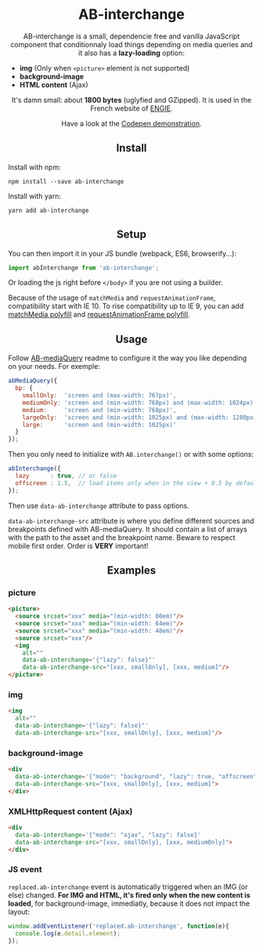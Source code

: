 <h1 align="center">AB-interchange</h1>

<p align="center">
AB-interchange is a small, dependencie free and vanilla JavaScript component that conditionnaly load things depending on media queries and it also has a <strong>lazy-loading</strong> option:
</P>

- **img** (Only when `<picture>` element is not supported)
- **background-image**
- **HTML content** (Ajax)

<p align="center">
It's damn small: about <strong>1800 bytes</strong> (uglyfied and GZipped). It is used in the French website of <a href="https://particuliers.engie.fr" target="_blank">ENGIE</a>.
</p>

<p align="center">
Have a look at the <a href="https://codepen.io/lordfpx/pen/jApqLW" target="_blank">Codepen demonstration</a>.
</p>


<h2 align="center">Install</h2>

Install with npm:
```
npm install --save ab-interchange
````

Install with yarn:
```
yarn add ab-interchange
```



<h2 align="center">Setup</h2>

You can then import it in your JS bundle (webpack, ES6, browserify...):
```js
import abInterchange from 'ab-interchange';
```

Or loading the js right before `</body>` if you are not using a builder.

Because of the usage of `matchMedia` and `requestAnimationFrame`, compatibility start with IE 10. To rise compatibility up to IE 9, you can add [matchMedia polyfill](https://github.com/paulirish/matchMedia.js/) and [requestAnimationFrame polyfill](https://gist.github.com/paulirish/1579671).



<h2 align="center">Usage</h2>

Follow [AB-mediaQuery](https://www.npmjs.com/package/ab-mediaquery) readme to configure it the way you like depending on your needs. For exemple:

```js
abMediaQuery({
  bp: {
    smallOnly:  'screen and (max-width: 767px)',
    mediumOnly: 'screen and (min-width: 768px) and (max-width: 1024px)',
    medium:     'screen and (min-width: 768px)',
    largeOnly:  'screen and (min-width: 1025px) and (max-width: 1280px)',
    large:      'screen and (min-width: 1025px)'
  }
});
```

Then you only need to initialize with `AB.interchange()` or with some options:

```js
abInterchange({
  lazy      : true, // or false
  offscreen : 1.5,  // load items only when in the view + 0.5 by default
});
```

Then use `data-ab-interchange` attribute to pass options.

`data-ab-interchange-src` attribute is where you define different sources and breakpoints defined with AB-mediaQuery.
It should contain a list of arrays with the path to the asset and the breakpoint name. Beware to respect mobile first order. Order is **VERY** important!



<h2 align="center">Examples</h2>

### **picture**

```html
<picture>
  <source srcset="xxx" media="(min-width: 80em)"/>
  <source srcset="xxx" media="(min-width: 64em)"/>
  <source srcset="xxx" media="(min-width: 48em)"/>
  <source srcset="xxx"/>
  <img
    alt=""
    data-ab-interchange='{"lazy": false}"'
    data-ab-interchange-src="[xxx, smallOnly], [xxx, medium]"/>
</picture>
```

### **img**

```html
<img
  alt=""
  data-ab-interchange='{"lazy": false}"'
  data-ab-interchange-src="[xxx, smallOnly], [xxx, medium]"/>
```


### **background-image**

```html
<div
  data-ab-interchange='{"mode": "background", "lazy": true, "offscreen": 1.5}"'
  data-ab-interchange-src="[xxx, smallOnly], [xxx, medium]">
</div>
```


### **XMLHttpRequest content (Ajax)**

```html
<div
  data-ab-interchange='{"mode": "ajax", "lazy": false}'
  data-ab-interchange-src="[xxx, smallOnly], [xxx, mediumOnly]">
</div>
```


### JS event
`replaced.ab-interchange` event is automatically triggered when an IMG (or else) changed. **For IMG and HTML, it's fired only when the new content is loaded**, for background-image, immediatly, because it does not impact the layout:

```js
window.addEventListener('replaced.ab-interchange', function(e){
  console.log(e.detail.element);
});
```
